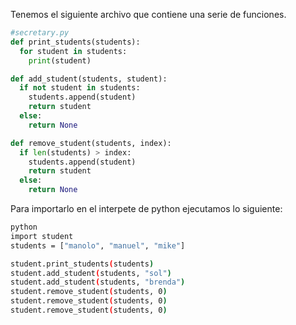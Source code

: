 Tenemos el siguiente archivo que contiene una serie de funciones.

```python
#secretary.py
def print_students(students):
  for student in students:
    print(student)

def add_student(students, student):
  if not student in students:
    students.append(student)
    return student
  else:
    return None

def remove_student(students, index):
  if len(students) > index:
    students.append(student)
    return student
  else:
    return None
```

Para importarlo en el interpete de python ejecutamos lo siguiente:

```bash
python
import student
students = ["manolo", "manuel", "mike"]

student.print_students(students)
student.add_student(students, "sol")
student.add_student(students, "brenda")
student.remove_student(students, 0)
student.remove_student(students, 0)
student.remove_student(students, 0)

```
